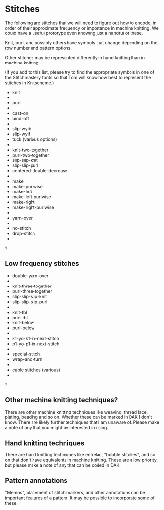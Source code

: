 # Stitches

The following are stitches that we will need to figure out how to encode,
in order of their approximate frequency or importance in machine knitting.
We could have a useful prototype even knowing just a handful of these.

Knit, purl, and possibly others have symbols that change depending on
the row number and pattern options.

Other stitches may be represented differently in hand knitting than in
machine knitting.

(If you add to this list, please try to find the appropriate symbols in
one of the Stitchmastery fonts so that Tom will know how best to represent the
stitches in Knitscheme.)

- knit
- 
- purl
- 
- cast-on
- bind-off
- 
- slip-wyib
- slip-wyif
- tuck (various options)
- 
- knit-two-together
- purl-two-together
- slip-slip-knit
- slip-slip-purl
- centered-double-decrease
- 
- make
- make-purlwise
- make-left
- make-left-purlwise
- make-right
- make-right-purlwise
- 
- yarn-over
- 
- no-stitch
- drop-stitch
- 
?

## Low frequency stitches

- double-yarn-over
- 
- knit-three-together
- purl-three-together
- slip-slip-slip-knit
- slip-slip-slip-purl
- 
- knit-tbl
- purl-tbl
- knit-below
- purl-below
- 
- k1-yo-k1-in-next-stitch
- p1-yo-p1-in-next-stitch
- 
- special-stitch
- wrap-and-turn
- 
- cable stitches (various)
- 
?

## Other machine knitting techniques?

There are other machine knitting techniques like weaving, thread lace,
plating, beading and so on. Whether these can be marked in DAK I don't
know. There are likely further techniques that I am unaware of. Please 
make a note of any that you might be interested in using.

## Hand knitting techniques

There are hand knitting techniques like entrelac, "bobble stitches", 
and so on that don't have equivalents in machine knitting. These are
a low priority, but please make a note of any that can be coded in DAK.

## Pattern annotations

"Memos", placement of stitch markers, and other annotations can be
important features of a pattern. It may be possible to incorporate
some of these.
